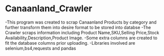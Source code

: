 # Canaanland_Crawler
-This program was created to scrap Canaanland Products by category and further transform them into desire format to be stored into databse
-The Crawler scraps information including Product Name,SKU,Selling Price,Stock Availability,Description,Product Image.
-Some extra columns are created to fit the database columns prior uploading.
-Libraries involved are selenium,bs4,requests and pandas
